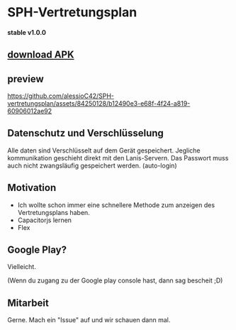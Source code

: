 # SPH-Vertretungsplan
#### stable v1.0.0

## <a href="https://github.com/alessioC42/SPH-vertretungsplan/releases/latest">download APK</a>

## preview

https://github.com/alessioC42/SPH-vertretungsplan/assets/84250128/b12490e3-e68f-4f24-a819-60906012ae92

## Datenschutz und Verschlüsselung
Alle daten sind Verschlüsselt auf dem Gerät gespeichert. Jegliche kommunikation geschieht direkt mit den Lanis-Servern. Das Passwort muss auch nicht zwangsläufig gespeichert werden. (auto-login)

## Motivation
- Ich wollte schon immer eine schnellere Methode zum anzeigen des Vertretungsplans haben. 
- Capacitorjs lernen
- Flex

## Google Play?
Vielleicht. 

(Wenn du zugang zu der Google play console hast, dann sag bescheit ;D)

## Mitarbeit
Gerne. Mach ein "Issue" auf und wir schauen dann mal.

